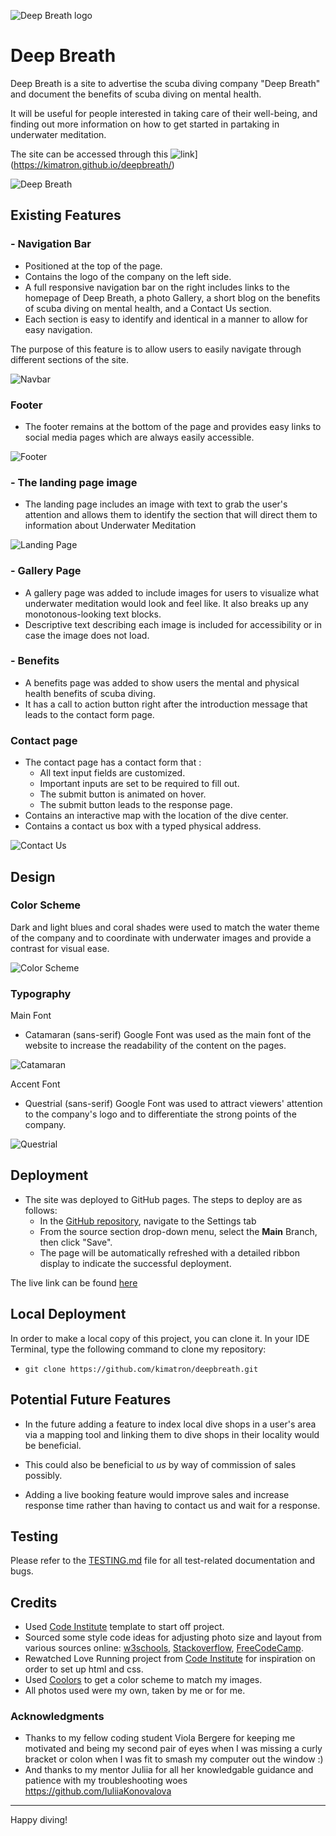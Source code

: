 ![Deep Breath logo](assets/images/logodb.png)

# Deep Breath

Deep Breath is a site to advertise the scuba diving company "Deep Breath" and document the benefits of scuba diving on mental health. 

It will be useful for people interested in taking care of their well-being, and finding out more information on how to get started in partaking in underwater meditation.

The site can be accessed through this 
![link](https://kimatron.github.io/deepbreath/)](https://kimatron.github.io/deepbreath/)

![Deep Breath](documentation/indexresponsive.png)

## Existing Features
### - Navigation Bar
- Positioned at the top of the page.
- Contains the logo of the company on the left side.
- A full responsive navigation bar on the right includes links to the homepage of Deep Breath, a photo Gallery, a short blog on the benefits of scuba diving on mental health, and a Contact Us section. 
- Each section is easy to identify and identical in a manner to allow for easy navigation. 

The purpose of this feature is to allow users to easily navigate through different sections of the site.

![Navbar](documentation/navbar.png)

### Footer
- The footer remains at the bottom of the page and provides easy links to social media pages which are always easily accessible.

![Footer](documentation/footer.png)

### - The landing page image

- The landing page includes an image with text to grab the user's attention and allows them to identify the section that will direct them to information about Underwater Meditation

![Landing Page](assets/images/main-image.jpg)

### - Gallery Page
- A gallery page was added to include images for users to visualize what underwater meditation would look and feel like. It also breaks up any monotonous-looking text blocks.
- Descriptive text describing each image is included for accessibility or in case the image does not load.




### - Benefits
- A benefits page was added to show users the mental and physical health benefits of scuba diving.
- It has a call to action button right after the introduction message that leads to the contact form page.

### Contact page
- The contact page has a contact form that :
    - All text input fields are customized.
   - Important inputs are set to be required to fill out.
    - The submit button is animated on hover.
     - The submit button leads to the response page.
- Contains an interactive map with the location of the dive center.
- Contains a contact us box with a typed physical address.

![Contact Us](documentation/contactus.png)

## Design

### Color Scheme
Dark and light blues and coral shades were used to match the water theme of the company and to coordinate with underwater images and provide a contrast for visual ease.

![Color Scheme](documentation/deepbreath_colorpalette.png)

### Typography

Main Font 
- Catamaran (sans-serif) Google Font was used as the main font of the website to increase the readability of the content on the pages.

![Catamaran](documentation/catamaranfont.png)

Accent Font 
- Questrial (sans-serif) Google Font was used to attract viewers' attention to the company's logo and to differentiate the strong points of the company.

![Questrial](documentation/questrialfont.png)

## Deployment

- The site was deployed to GitHub pages. The steps to deploy are as follows: 
  - In the [GitHub repository](https://github.com/kimatron/deepbreath), navigate to the Settings tab 
  - From the source section drop-down menu, select the **Main** Branch, then click "Save".
  - The page will be automatically refreshed with a detailed ribbon display to indicate the successful deployment.

The live link can be found [here](https://kimatron.github.io/deepbreath/)

## Local Deployment

In order to make a local copy of this project, you can clone it.
In your IDE Terminal, type the following command to clone my repository:

- `git clone https://github.com/kimatron/deepbreath.git`

## Potential Future Features

- In the future adding a feature to index local dive shops in a user's area via a mapping tool and linking them to dive shops in their locality would be beneficial.

 - This could also be beneficial to *us* by way of commission of sales possibly.

 - Adding a live booking feature would improve sales and increase response time rather than having to contact us and wait for a response.

## Testing

Please refer to the [TESTING.md](TESTING.md) file for all test-related documentation and bugs.




## Credits
- Used [Code Institute](https://github.com/Code-Institute-Org/ci-full-template) template to start off project.
- Sourced some style code ideas for adjusting photo size and layout from various sources online:
[w3schools](www.w3schools.com),
[Stackoverflow](Stackoverflow.com),
[FreeCodeCamp](www.freecodecamp.org).
- Rewatched Love Running project from [Code Institute](www.codeinstitute.com) for inspiration on order to set up html and css.
- Used [Coolors](https://coolors.co/) to get a color scheme to match my images.
- All photos used were my own, taken by me or for me.
### Acknowledgments
- Thanks to my fellow coding student Viola Bergere for keeping me motivated and being my second pair of eyes when I was missing a curly bracket or colon when I was fit to smash my computer out the window :)
- And thanks to my mentor Juliia for all her knowledgable guidance and patience with my troubleshooting woes https://github.com/IuliiaKonovalova 
 

---

Happy diving!
